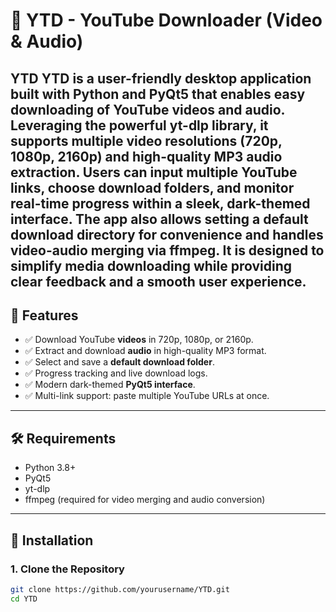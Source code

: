 # 🎥 YTD - YouTube Downloader (Video & Audio)

**YTD** YTD is a user-friendly desktop application built with Python and PyQt5 that enables easy downloading of YouTube videos and audio. Leveraging the powerful yt-dlp library, it supports multiple video resolutions (720p, 1080p, 2160p) and high-quality MP3 audio extraction. Users can input multiple YouTube links, choose download folders, and monitor real-time progress within a sleek, dark-themed interface. The app also allows setting a default download directory for convenience and handles video-audio merging via ffmpeg. It is designed to simplify media downloading while providing clear feedback and a smooth user experience.
---

## 🚀 Features

- ✅ Download YouTube **videos** in 720p, 1080p, or 2160p.
- ✅ Extract and download **audio** in high-quality MP3 format.
- ✅ Select and save a **default download folder**.
- ✅ Progress tracking and live download logs.
- ✅ Modern dark-themed **PyQt5 interface**.
- ✅ Multi-link support: paste multiple YouTube URLs at once.

---

## 🛠 Requirements

- Python 3.8+
- PyQt5
- yt-dlp
- ffmpeg (required for video merging and audio conversion)

---

## 🔧 Installation

### 1. Clone the Repository

```bash
git clone https://github.com/yourusername/YTD.git
cd YTD
